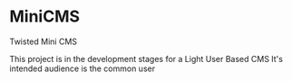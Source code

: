 # MiniCMS
Twisted Mini CMS

This project is in the development stages for a Light User Based CMS
It's intended audience is the common user

